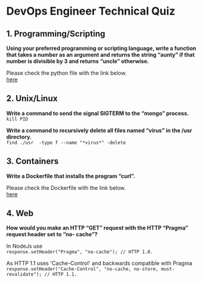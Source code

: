 # DevOps Engineer Technical Quiz
## 1. Programming/Scripting
**Using your preferred programming or scripting language, write a function that takes a number as an argument and returns the string “aunty” if that number is divisible by 3 and returns “uncle” otherwise.**

Please check the python file with the link below. <br />
[here](./main.py)

## 2. Unix/Linux
**Write a command to send the signal SIGTERM to the “mongo” process.**<br />
`kill PID`

**Write a command to recursively delete all files named “virus” in the /usr directory.**<br />
`find ./usr  -type f --name "*virus*" -delete`

## 3. Containers
**Write a Dockerfile that installs the program “curl”.**

Please check the Dockerfile with the link below.<br />
[here](./Dockerfile)

## 4. Web
**How would you make an HTTP “GET” request with the HTTP “Pragma” request header set to “no- cache”?**<br />

In NodeJs use <br />
`response.setHeader("Pragma", "no-cache"); // HTTP 1.0.`<br />

As HTTP 1.1 uses 'Cache-Control' and backwards compatible with Pragma<br />
`response.setHeader("Cache-Control", "no-cache, no-store, must-revalidate"); // HTTP 1.1.`